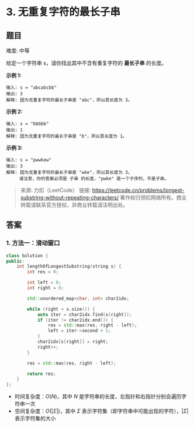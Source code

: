 # 3. 无重复字符的最长子串

## 题目

难度: 中等

给定一个字符串 s，请你找出其中不含有重复字符的 **最长子串** 的长度。

**示例 1:**

```
输入: s = "abcabcbb"
输出: 3 
解释: 因为无重复字符的最长子串是 "abc"，所以其长度为 3。

```

**示例 2:**

```
输入: s = "bbbbb"
输出: 1
解释: 因为无重复字符的最长子串是 "b"，所以其长度为 1。

```

**示例 3:**

```
输入: s = "pwwkew"
输出: 3
解释: 因为无重复字符的最长子串是 "wke"，所以其长度为 3。
     请注意，你的答案必须是 子串 的长度，"pwke" 是一个子序列，不是子串。

```

> 来源: 力扣（LeetCode）
> 链接: <https://leetcode.cn/problems/longest-substring-without-repeating-characters/>
> 著作权归领扣网络所有。商业转载请联系官方授权，非商业转载请注明出处。

## 答案

### 1. 方法一：滑动窗口

```c++
class Solution {
public:
    int lengthOfLongestSubstring(string s) {
        int res = 0;

        int left = 0;
        int right = 0;

        std::unordered_map<char, int> char2idx;

        while (right < s.size()) {
            auto iter = char2idx.find(s[right]);
            if (iter != char2idx.end()) {
                res = std::max(res, right - left);
                left = iter->second + 1;
            }
            char2idx[s[right]] = right;
            right++;
        }

        res = std::max(res, right - left);

        return res;
    }
};
```

* 时间复杂度：$O(N)$，其中 $N$ 是字符串的长度，左指针和右指针分别会遍历字符串一次
* 空间复杂度：$O(|\Sigma|)$，其中 $\Sigma$ 表示字符集（即字符串中可能出现的字符），$|\Sigma|$ 表示字符集的大小
